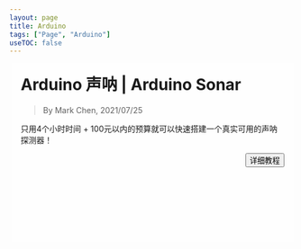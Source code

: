```yaml
---
layout: page
title: Arduino
tags: ["Page", "Arduino"]
useTOC: false
---
```



<div style="
    background-image: url(http://markdown-img-1304853431.cosgz.myqcloud.com/20210725160756.jpg);
    background-size: contain;
    background-repeat: no-repeat;
    background-position: left;
    min-height: 33vw;
    display: flex">
    <div class="only-display-at-large" style="flex-grow: 3;">&nbsp;</div>
    <div style="flex-grow: 2; background-color: rgba(255, 255, 255, 0.7); padding: 1rem;">
        <h1 style="margin-top: 0"> Arduino 声呐 | Arduino Sonar </h1>
        <blockquote>By Mark Chen, 2021/07/25</blockquote>
        <p> 只用4个小时时间 + 100元以内的预算就可以快速搭建一个真实可用的声呐探测器！</p>
        <button class="main-button" style="float: right;" onclick="window.location.href='/2021/07/25/Arduino-Sonar.html'"> 详细教程 </button>
        <div style="clear: both"></div>
    </div>
</div>

